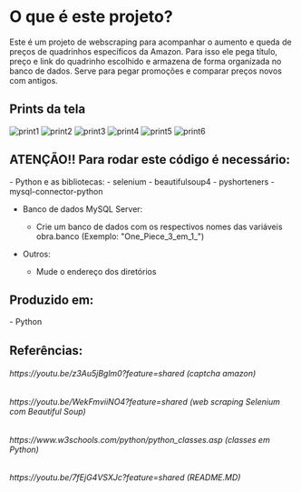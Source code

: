 <h1>O que é este projeto?</h1>
<p>Este é um projeto de webscraping para acompanhar o aumento e queda de preços de quadrinhos específicos da Amazon. Para isso ele pega título, preço e link do quadrinho escolhido e armazena de forma organizada no banco de dados. Serve para pegar promoções e comparar preços novos com antigos.</p>

<h2>Prints da tela</h2>

![print1](https://github.com/user-attachments/assets/b1629331-3a93-439b-9e48-f909dc1e692d)
![print2](https://github.com/user-attachments/assets/e9df271a-5fd3-449f-9110-8807beeb7add)
![print3](https://github.com/user-attachments/assets/cee453ce-2535-473e-a32f-5913a6e3a636)
![print4](https://github.com/user-attachments/assets/606200ae-7c46-434b-a44b-600dfd02e0ab)
![print5](https://github.com/user-attachments/assets/900e4aff-4ffb-49ee-9eed-28526a7f8d01)
![print6](https://github.com/user-attachments/assets/df4ed81c-e15b-493c-99b5-bf393868d7c8)

<h2>ATENÇÃO!! Para rodar este código é necessário:</h2>
- Python e as bibliotecas:
	- selenium
	- beautifulsoup4
	- pyshorteners
	- mysql-connector-python

- Banco de dados MySQL Server:
	- Crie um banco de dados com os respectivos nomes das variáveis obra.banco (Exemplo: "One_Piece_3_em_1_")

- Outros:
	- Mude o endereço dos diretórios

<h2>Produzido em:</h2>
- Python

<h2>Referências:</h2>
<h6>https://youtu.be/z3Au5jBglm0?feature=shared (captcha amazon)</h6>
<h6>https://youtu.be/WekFmviiNO4?feature=shared (web scraping Selenium com Beautiful Soup)</h6>
<h6>https://www.w3schools.com/python/python_classes.asp (classes em Python)</h6>
<h6>https://youtu.be/7fEjG4VSXJc?feature=shared (README.MD)</h6>